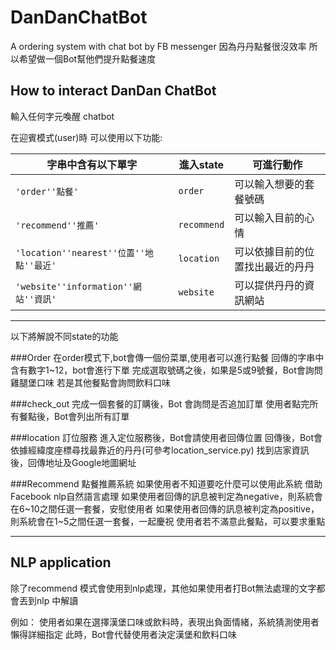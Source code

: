 # DanDanChatBot
A ordering system with chat bot by FB messenger
因為丹丹點餐很沒效率 所以希望做一個Bot幫他們提升點餐速度


## How to interact DanDan ChatBot
輸入任何字元喚醒 chatbot 

在迎賓模式(user)時 可以使用以下功能:

|字串中含有以下單字                        |進入state      |可進行動作                   |
|---------------------------------------|--------------|----------------------------|
|`'order''點餐'`                         |`order`       |可以輸入想要的套餐號碼         |
|`'recommend''推薦'`                     |`recommend`   |可以輸入目前的心情            |
|`'location''nearest''位置''地點''最近'`  |`location`    |可以依據目前的位置找出最近的丹丹 |
|`'website''information''網站''資訊'`    |`website`     |可以提供丹丹的資訊網站          |

***
以下將解說不同state的功能

###Order
在order模式下,bot會傳一個份菜單,使用者可以進行點餐
回傳的字串中含有數字1~12，bot會進行下單
完成選取號碼之後，如果是5或9號餐，Bot會詢問雞腿堡口味
若是其他餐點會詢問飲料口味

###check_out
完成一個套餐的訂購後，Bot 會詢問是否追加訂單
使用者點完所有餐點後，Bot會列出所有訂單

###location
訂位服務
進入定位服務後，Bot會請使用者回傳位置
回傳後，Bot會依據經緯度座標尋找最靠近的丹丹(可參考location_service.py)
找到店家資訊後，回傳地址及Google地圖網址

###Recommend 點餐推薦系統
如果使用者不知道要吃什麼可以使用此系統
借助Facebook nlp自然語言處理
如果使用者回傳的訊息被判定為negative，則系統會在6~10之間任選一套餐，安慰使用者
如果使用者回傳的訊息被判定為positive，則系統會在1~5之間任選一套餐，一起慶祝
使用者若不滿意此餐點，可以要求重點

***
## NLP application
除了recommend 模式會使用到nlp處理，其他如果使用者打Bot無法處理的文字都會丟到nlp 中解讀

例如：
    使用者如果在選擇漢堡口味或飲料時，表現出負面情緒，系統猜測使用者懶得詳細指定
    此時，Bot會代替使用者決定漢堡和飲料口味
